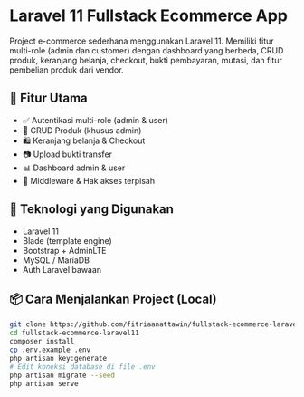 # Laravel 11 Fullstack Ecommerce App

Project e-commerce sederhana menggunakan Laravel 11. Memiliki fitur multi-role (admin dan customer) dengan dashboard yang berbeda, CRUD produk, keranjang belanja, checkout, bukti pembayaran, mutasi, dan fitur pembelian produk dari vendor.

## 🚀 Fitur Utama
- ✅ Autentikasi multi-role (admin & user)
- 🛒 CRUD Produk (khusus admin)
- 🛍️ Keranjang belanja & Checkout
- 📷 Upload bukti transfer
- 📊 Dashboard admin & user
- 🔐 Middleware & Hak akses terpisah

## 🧰 Teknologi yang Digunakan
- Laravel 11
- Blade (template engine)
- Bootstrap + AdminLTE
- MySQL / MariaDB
- Auth Laravel bawaan

## 📦 Cara Menjalankan Project (Local)
```bash
git clone https://github.com/fitriaanattawin/fullstack-ecommerce-laravel11.git
cd fullstack-ecommerce-laravel11
composer install
cp .env.example .env
php artisan key:generate
# Edit koneksi database di file .env
php artisan migrate --seed
php artisan serve

